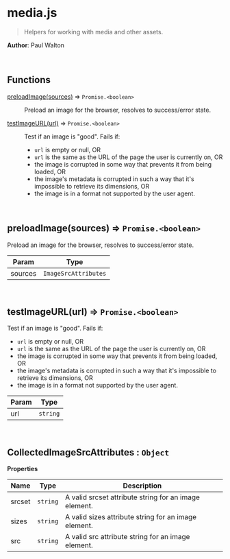 

<br><a name="media.js"></a>

# media.js
> Helpers for working with media and other assets.

**Author**: Paul Walton  

<br>

## Functions

<dl>
<dt><a href="docs/preloadImage.md">preloadImage(sources)</a> ⇒ <code>Promise.&lt;boolean&gt;</code></dt>
<dd><p>Preload an image for the browser, resolves to success/error state.</p>
</dd>
<dt><a href="docs/testImageURL.md">testImageURL(url)</a> ⇒ <code>Promise.&lt;boolean&gt;</code></dt>
<dd><p>Test if an image is &quot;good&quot;. Fails if:</p>
<ul>
<li><code>url</code> is empty or null, OR</li>
<li><code>url</code> is the same as the URL of the page the user is currently on, OR</li>
<li>the image is corrupted in some way that prevents it from being loaded, OR</li>
<li>the image&#39;s metadata is corrupted in such a way that it&#39;s impossible to retrieve its dimensions, OR</li>
<li>the image is in a format not supported by the user agent.</li>
</ul>
</dd>
</dl>


<br><a name="preloadImage"></a>

## preloadImage(sources) ⇒ <code>Promise.&lt;boolean&gt;</code>
Preload an image for the browser, resolves to success/error state.


| Param | Type |
| --- | --- |
| sources | <code>ImageSrcAttributes</code> | 


<br><a name="testImageURL"></a>

## testImageURL(url) ⇒ <code>Promise.&lt;boolean&gt;</code>
Test if an image is "good". Fails if:
* `url` is empty or null, OR
* `url` is the same as the URL of the page the user is currently on, OR
* the image is corrupted in some way that prevents it from being loaded, OR
* the image's metadata is corrupted in such a way that it's impossible to retrieve its dimensions, OR
* the image is in a format not supported by the user agent.


| Param | Type |
| --- | --- |
| url | <code>string</code> | 


<br><a name="CollectedImageSrcAttributes"></a>

## CollectedImageSrcAttributes : <code>Object</code>
**Properties**

| Name | Type | Description |
| --- | --- | --- |
| srcset | <code>string</code> | A valid srcset attribute string for an image element. |
| sizes | <code>string</code> | A valid sizes attribute string for an image element. |
| src | <code>string</code> | A valid src attribute string for an image element. |

